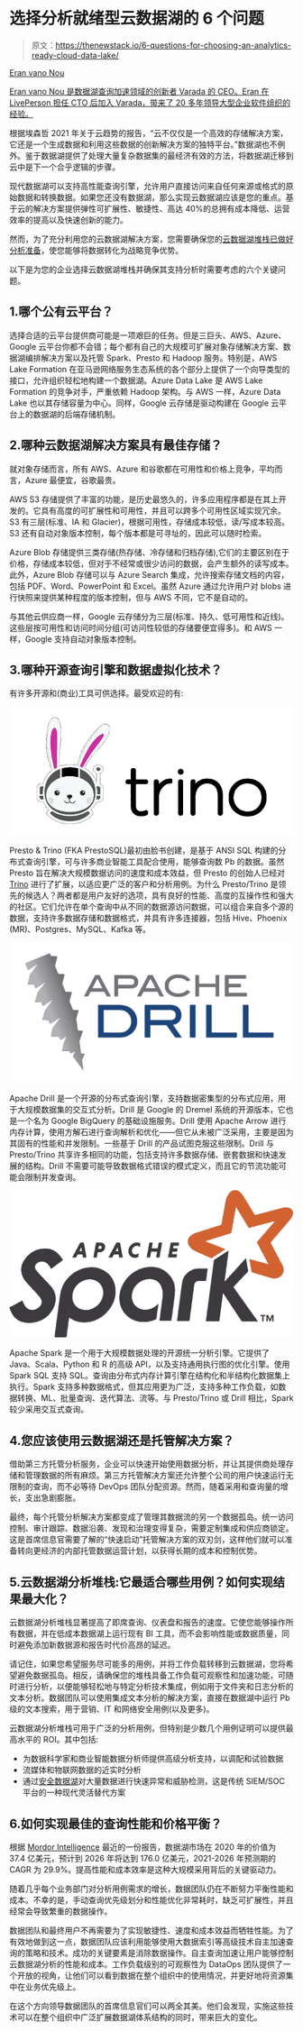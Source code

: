 # 选择分析就绪型云数据湖的 6 个问题

> 原文：<https://thenewstack.io/6-questions-for-choosing-an-analytics-ready-cloud-data-lake/>

[](https://www.linkedin.com/in/eran-vanounou-983684a)

[Eran vano Nou](https://www.linkedin.com/in/eran-vanounou-983684a)

[Eran vano Nou 是数据湖查询加速领域的创新者 Varada 的 CEO。Eran 在 LivePerson 担任 CTO 后加入 Varada，带来了 20 多年领导大型企业软件组织的经验。](https://www.linkedin.com/in/eran-vanounou-983684a)

[](https://www.linkedin.com/in/eran-vanounou-983684a)[](https://www.linkedin.com/in/eran-vanounou-983684a)

根据埃森哲 2021 年关于云趋势的报告，“云不仅仅是一个高效的存储解决方案，它还是一个生成数据和利用这些数据的创新解决方案的独特平台。”数据湖也不例外。鉴于数据湖提供了处理大量复杂数据集的最经济有效的方法，将数据湖迁移到云中是下一个合乎逻辑的步骤。

现代数据湖可以支持高性能查询引擎，允许用户直接访问来自任何来源或格式的原始数据和转换数据。如果您还没有数据湖，那么实现云数据湖应该是您的重点。基于云的解决方案提供弹性可扩展性、敏捷性、高达 40%的总拥有成本降低、运营效率的提高以及快速创新的能力。

然而，为了充分利用您的云数据湖解决方案，您需要确保您的[云数据湖堆栈已做好分析准备](https://varada.io/blog/data-lake/ultimate-data-lake-architecture/)，使您能够将数据转化为战略竞争优势。

以下是为您的企业选择云数据湖堆栈并确保其支持分析时需要考虑的六个关键问题。

## 1.哪个公有云平台？

选择合适的云平台提供商可能是一项艰巨的任务。但是三巨头、AWS、Azure、Google 云平台你都不会错；每个都有自己的大规模可扩展对象存储解决方案、数据湖编排解决方案以及托管 Spark、Presto 和 Hadoop 服务。特别是，AWS Lake Formation 在亚马逊网络服务生态系统的各个部分上提供了一个向导类型的接口，允许组织轻松地构建一个数据湖。Azure Data Lake 是 AWS Lake Formation 的竞争对手，严重依赖 Hadoop 架构。与 AWS 一样，Azure Data Lake 也以其存储容量为中心。同样，Google 云存储是驱动构建在 Google 云平台上的数据湖的后端存储机制。

## 2.哪种云数据湖解决方案具有最佳存储？

就对象存储而言，所有 AWS、Azure 和谷歌都在可用性和价格上竞争，平均而言，Azure 最便宜，谷歌最贵。

AWS S3 存储提供了丰富的功能，是历史最悠久的，许多应用程序都是在其上开发的。它具有高度的可扩展性和可用性，并且可以跨多个可用性区域实现冗余。S3 有三层(标准、IA 和 Glacier)，根据可用性，存储成本较低，读/写成本较高。S3 还有自动对象版本控制，每个版本都是可寻址的，因此可以随时检索。

Azure Blob 存储提供三类存储(热存储、冷存储和归档存储),它们的主要区别在于价格，存储成本较低，但对于不经常或很少访问的数据，会产生额外的读写成本。此外，Azure Blob 存储可以与 Azure Search 集成，允许搜索存储文档的内容，包括 PDF、Word、PowerPoint 和 Excel。虽然 Azure 通过允许用户对 blobs 进行快照来提供某种程度的版本控制，但与 AWS 不同，它不是自动的。

与其他云供应商一样，Google 云存储分为三层(标准、持久、低可用性和近线)。这些层按可用性和访问时间分组(可访问性较低的存储要便宜得多)。和 AWS 一样，Google 支持自动对象版本控制。

## 3.哪种开源查询引擎和数据虚拟化技术？

有许多开源和(商业)工具可供选择。最受欢迎的有:

![Trino logo](img/ca1b0e8e70310e6d372c5ab4e7aca198.png)

Presto & Trino (FKA PrestoSQL)最初由脸书创建，是基于 ANSI SQL 构建的分布式查询引擎，可与许多商业智能工具配合使用，能够查询数 Pb 的数据。虽然 Presto 旨在解决大规模数据访问的速度和成本效益，但 Presto 的创始人已经对 [Trino](https://varada.io/blog/presto/trino-presto-data-lake/) 进行了扩展，以适应更广泛的客户和分析用例。为什么 Presto/Trino 是领先的候选人？两者都是用户友好的选项，具有良好的性能、高度的互操作性和强大的社区。它们允许在单个查询中从不同的数据源访问数据，可以组合来自多个源的数据，支持许多数据存储和数据格式，并具有许多连接器，包括 Hive、Phoenix (MR)、Postgres、MySQL、Kafka 等。

![Apache Drill logo](img/10a107e6553fb41af95d68070399b49d.png)

Apache Drill 是一个开源的分布式查询引擎，支持数据密集型的分布式应用，用于大规模数据集的交互式分析。Drill 是 Google 的 Dremel 系统的开源版本，它也是一个名为 Google BigQuery 的基础设施服务。Drill 使用 Apache Arrow 进行内存计算，使用方解石进行查询解析和优化——但它从未被广泛采用，主要是因为其固有的性能和并发限制。一些基于 Drill 的产品试图克服这些限制。Drill 与 Presto/Trino 共享许多相同的功能，包括支持许多数据存储、嵌套数据和快速发展的结构。Drill 不需要可能导致数据格式错误的模式定义，而且它的节流功能可能会限制并发查询。

![Apache Spark logo](img/f0191822edf5ad2de4d26600a343fd1f.png)

Apache Spark 是一个用于大规模数据处理的开源统一分析引擎。它提供了 Java、Scala、Python 和 R 的高级 API，以及支持通用执行图的优化引擎。使用 Spark SQL 支持 SQL。查询由分布式内存计算引擎在结构化和半结构化数据集上执行。Spark 支持多种数据格式，但其应用更为广泛，支持多种工作负载，如数据转换、ML、批量查询、迭代算法、流等。与 Presto/Trino 或 Drill 相比，Spark 较少采用交互式查询。

## 4.您应该使用云数据湖还是托管解决方案？

借助第三方托管分析服务，企业可以快速开始使用数据分析，并让其提供商处理存储和管理数据的所有麻烦。第三方托管解决方案还允许整个公司的用户快速运行无限制的查询，而不必等待 DevOps 团队分配资源。然而，随着采用和查询量的增长，支出急剧膨胀。

最终，每个托管分析解决方案都变成了管理其数据流的另一个数据孤岛。统一访问控制、审计跟踪、数据沿袭、发现和治理变得复杂，需要定制集成和供应商锁定。这是首席信息官需要了解的“快速启动”托管解决方案的双刃剑，这样他们就可以准备转向更经济的内部托管数据运营计划，以获得长期的成本和控制优势。

## 5.云数据湖分析堆栈:它最适合哪些用例？如何实现结果最大化？

云数据湖分析堆栈显著提高了即席查询、仪表盘和报告的速度。它使您能够操作所有数据，并在低成本数据湖上运行现有 BI 工具，而不会影响性能或数据质量，同时避免添加新数据源和报告时代价高昂的延迟。

请记住，如果您希望服务尽可能多的用例，并将工作负载转移到云数据湖，您将希望避免数据孤岛。相反，请确保您的堆栈具备工作负载可观察性和加速功能，可随时进行分析，以便能够轻松地与特定分析技术集成，例如用于文件夹和日志分析的文本分析。数据团队可以使用集成文本分析的解决方案，直接在数据湖中运行 Pb 级的文本搜索，用于营销、IT 和网络安全用例(以及更多)。

云数据湖分析堆栈可用于广泛的分析用例，但特别是少数几个用例证明可以提供最高水平的 ROI。其中包括:

*   为数据科学家和商业智能数据分析师提供高级分析支持，以调配和试验数据
*   流媒体和物联网数据的近实时分析
*   通过[安全数据湖](https://techcrunch.com/2021/06/04/its-time-for-security-teams-to-embrace-security-data-lakes/)对大量数据进行快速异常和威胁检测，这是传统 SIEM/SOC 平台的一种现代灵活替代方案

## 6.如何实现最佳的查询性能和价格平衡？

根据 [Mordor Intelligence](https://www.mordorintelligence.com/industry-reports/data-lakes-market) 最近的一份报告，数据湖市场在 2020 年的价值为 37.4 亿美元，预计到 2026 年将达到 176.0 亿美元，2021-2026 年预测期的 CAGR 为 29.9%。提高性能和成本效率是这种大规模采用背后的关键驱动力。

随着几乎每个业务部门对分析用例需求的增长，数据团队仍在不断努力平衡性能和成本。不幸的是，手动查询优先级划分和性能优化非常耗时，缺乏可扩展性，并且经常会导致繁重的数据操作。

数据团队和最终用户不再需要为了实现敏捷性、速度和成本效益而牺牲性能。为了有效地做到这一点，数据团队应该利用能够使用大数据索引等高级技术自主加速查询的策略和技术。成功的关键要素是消除数据操作。自主查询加速让用户能够控制云数据湖分析的性能和成本。工作负载级别的可观察性为 DataOps 团队提供了一个开放的视角，让他们可以看到数据在整个组织中的使用情况，并更好地将资源集中在业务优先级上。

在这个方向领导数据团队的首席信息官们可以两全其美。他们会发现，实施这些技术可以在整个组织中广泛扩展数据湖体系结构的同时，带来巨大的变化。

<svg xmlns:xlink="http://www.w3.org/1999/xlink" viewBox="0 0 68 31" version="1.1"><title>Group</title> <desc>Created with Sketch.</desc></svg>